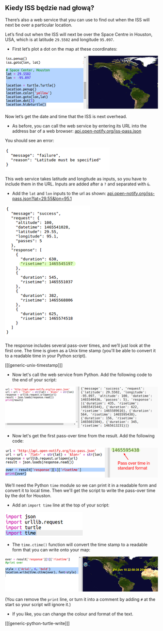 ## Kiedy ISS będzie nad głową?

There’s also a web service that you can use to find out when the ISS will next be over a particular location.

Let’s find out when the ISS will next be over the Space Centre in Houston, USA, which is at latitude `29.5502` and longitude `95.097`.

+ First let’s plot a dot on the map at these coordinates:

![screenshot](images/iss-houston.png)

Now let’s get the date and time that the ISS is next overhead.

+ As before, you can call the web service by entering its URL into the address bar of a web browser: <a href="http://api.open-notify.org/iss-pass.json" target="_blank">api.open-notify.org/iss-pass.json</a>

You should see an error:

![screenshot](images/iss-pass-error.png)

This web service takes latitude and longitude as inputs, so you have to include them in the URL. Inputs are added after a `?` and separated with `&`.

+ Add the `lat` and `lon` inputs to the url as shown: <a href="http://api.open-notify.org/iss-pass.json?lat=29.55&lon=95.1" target="_blank">api.open-notify.org/iss-pass.json?lat=29.55&lon=95.1</a>

![screenshot](images/iss-passtimes.png)

The response includes several pass-over times, and we’ll just look at the first one. The time is given as a Unix time stamp (you'll be able to convert it to a readable time in your Python script).

[[[generic-unix-timestamp]]]

+ Now let's call the web service from Python. Add the following code to the end of your script:

![screenshot](images/iss-passover.png)

+ Now let's get the first pass-over time from the result. Add the following code:

![screenshot](images/iss-print-pass.png)

We’ll need the Python `time` module so we can print it in a readable form and convert it to local time. Then we'll get the script to write the pass-over time by the dot for Houston.

+ Add an `import time` line at the top of your script:

![screenshot](images/iss-time.png)

+ The `time.ctime()` function will convert the time stamp to a readable form that you can write onto your map:

![screenshot](images/iss-pass-write.png)

(You can remove the `print` line, or turn it into a comment by adding `#` at the start so your script will ignore it.)

+ If you like, you can change the colour and format of the text. 

[[[generic-python-turtle-write]]]